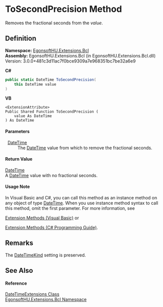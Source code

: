 # ToSecondPrecision Method


Removes the fractional seconds from the *value*.



## Definition
**Namespace:** <a href="N_EgonsoftHU_Extensions_Bcl.md">EgonsoftHU.Extensions.Bcl</a>  
**Assembly:** EgonsoftHU.Extensions.Bcl (in EgonsoftHU.Extensions.Bcl.dll) Version: 3.0.0+481c3d11ac7f0bce9309a7e968351bc7be32a6e9

**C#**
``` C#
public static DateTime ToSecondPrecision(
	this DateTime value
)
```
**VB**
``` VB
<ExtensionAttribute>
Public Shared Function ToSecondPrecision ( 
	value As DateTime
) As DateTime
```



#### Parameters
<dl><dt>  <a href="https://learn.microsoft.com/dotnet/api/system.datetime" target="_blank" rel="noopener noreferrer">DateTime</a></dt><dd>The <a href="https://learn.microsoft.com/dotnet/api/system.datetime" target="_blank" rel="noopener noreferrer">DateTime</a> value from which to remove the fractional seconds.</dd></dl>

#### Return Value
<a href="https://learn.microsoft.com/dotnet/api/system.datetime" target="_blank" rel="noopener noreferrer">DateTime</a>  
A <a href="https://learn.microsoft.com/dotnet/api/system.datetime" target="_blank" rel="noopener noreferrer">DateTime</a> value with no fractional seconds.

#### Usage Note
In Visual Basic and C#, you can call this method as an instance method on any object of type <a href="https://learn.microsoft.com/dotnet/api/system.datetime" target="_blank" rel="noopener noreferrer">DateTime</a>. When you use instance method syntax to call this method, omit the first parameter. For more information, see <a href="https://docs.microsoft.com/dotnet/visual-basic/programming-guide/language-features/procedures/extension-methods" target="_blank" rel="noopener noreferrer">

Extension Methods (Visual Basic)</a> or <a href="https://docs.microsoft.com/dotnet/csharp/programming-guide/classes-and-structs/extension-methods" target="_blank" rel="noopener noreferrer">

Extension Methods (C# Programming Guide)</a>.

## Remarks
The <a href="https://learn.microsoft.com/dotnet/api/system.datetimekind" target="_blank" rel="noopener noreferrer">DateTimeKind</a> setting is preserved.

## See Also


#### Reference
<a href="T_EgonsoftHU_Extensions_Bcl_DateTimeExtensions.md">DateTimeExtensions Class</a>  
<a href="N_EgonsoftHU_Extensions_Bcl.md">EgonsoftHU.Extensions.Bcl Namespace</a>  
